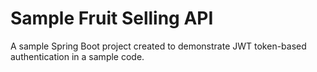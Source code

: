# Sample Fruit Selling API
A sample Spring Boot project created to demonstrate JWT token-based authentication in a sample code.